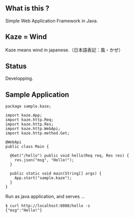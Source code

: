 ## What is this ?
Simple Web Application Framework in Java.


## Kaze = Wind
Kaze means wind in japanese.（日本語表記：風・かぜ）


## Status
Developping. 


## Sample Application

```
package sample.kaze;

import kaze.App;
import kaze.http.Req;
import kaze.http.Res;
import kaze.http.WebApi;
import kaze.http.method.Get;

@WebApi
public class Main {
  
  @Get("/hello") public void hello(Req req, Res res) {
    res.json("msg", "Hello!");
  }
   
  public static void main(String[] args) {
    App.start("sample.kaze");
  }
}
```

Run as java application, and serves ...

```
$ curl http://localhost:8080/hello -s
{"msg":"Hello!"}
```

